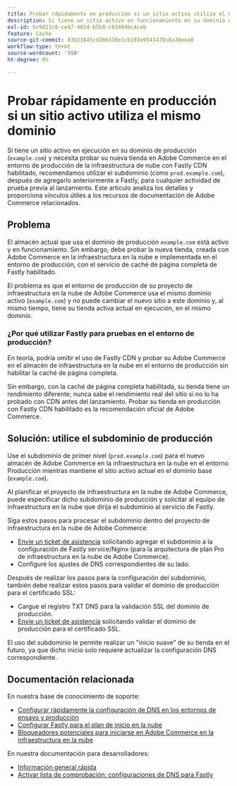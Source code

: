```yaml
---
title: Probar rápidamente en producción si un sitio activo utiliza el mismo dominio
description: Si tiene un sitio activo en funcionamiento en su dominio de producción (&grave;example.com&grave;) y necesita probar su nueva tienda en Adobe Commerce en el entorno de producción de la infraestructura de nube con Fastly CDN habilitado, recomendamos utilizar el subdominio (como &grave;prod.example.com&grave;), después de agregarlo anteriormente a Fastly, para cualquier actividad de prueba previa al lanzamiento. Este artículo analiza los detalles y proporciona vínculos útiles a los recursos de documentación de Adobe Commerce relacionados.
exl-id: bc9d11c8-ce47-461d-b5b8-c03494bc4ceb
feature: Cache
source-git-commit: 83b21845cd306336e1cb193a9541478c8a38eea8
workflow-type: tm+mt
source-wordcount: '550'
ht-degree: 0%

---
```


# Probar rápidamente en producción si un sitio activo utiliza el mismo dominio

Si tiene un sitio activo en ejecución en su dominio de producción (`example.com`) y necesita probar su nueva tienda en Adobe Commerce en el entorno de producción de la infraestructura de nube con Fastly CDN habilitado, recomendamos utilizar el subdominio (como `prod.example.com`), después de agregarlo anteriormente a Fastly, para cualquier actividad de prueba previa al lanzamiento. Este artículo analiza los detalles y proporciona vínculos útiles a los recursos de documentación de Adobe Commerce relacionados.

## Problema

El almacén actual que usa el dominio de producción `example.com` está activo y en funcionamiento. Sin embargo, debe probar la nueva tienda, creada con Adobe Commerce en la infraestructura en la nube e implementada en el entorno de producción, con el servicio de caché de página completa de Fastly habilitado.

El problema es que el entorno de producción de su proyecto de infraestructura en la nube de Adobe Commerce usa el mismo dominio activo (`example.com`) y no puede cambiar el nuevo sitio a este dominio y, al mismo tiempo, tiene su tienda activa actual en ejecución, en el mismo dominio.

### ¿Por qué utilizar Fastly para pruebas en el entorno de producción?

En teoría, podría omitir el uso de Fastly CDN y probar su Adobe Commerce en el almacén de infraestructura en la nube en el entorno de producción sin habilitar la caché de página completa.

Sin embargo, con la caché de página completa habilitada, su tienda tiene un rendimiento diferente; nunca sabe el rendimiento real del sitio si no lo ha probado con CDN antes del lanzamiento. Probar su tienda en producción con Fastly CDN habilitado es la recomendación oficial de Adobe Commerce.

## Solución: utilice el subdominio de producción

Use el subdominio de primer nivel (`prod.example.com`) para el nuevo almacén de Adobe Commerce en la infraestructura en la nube en el entorno Producción mientras mantiene el sitio activo actual en el dominio base (`example.com`).

Al planificar el proyecto de infraestructura en la nube de Adobe Commerce, puede especificar dicho subdominio de producción y solicitar al equipo de infraestructura en la nube que dirija el subdominio al servicio de Fastly.

Siga estos pasos para procesar el subdominio dentro del proyecto de infraestructura en la nube de Adobe Commerce:

* [Envíe un ticket de asistencia](/help/help-center-guide/help-center/magento-help-center-user-guide.md#submit-ticket) solicitando agregar el subdominio a la configuración de Fastly service/Nginx (para la arquitectura de plan Pro de infraestructura en la nube de Adobe Commerce).
* Configure los ajustes de DNS correspondientes de su lado.

Después de realizar los pasos para la configuración del subdominio, también debe realizar estos pasos para validar el dominio de producción para el certificado SSL:

* Cargue el registro TXT DNS para la validación SSL del dominio de producción.
* [Envíe un ticket de asistencia](/help/help-center-guide/help-center/magento-help-center-user-guide.md#submit-ticket) solicitando validar el dominio de producción para el certificado SSL.

El uso del subdominio le permite realizar un &quot;inicio suave&quot; de su tienda en el futuro, ya que dicho inicio solo requiere actualizar la configuración DNS correspondiente.

## Documentación relacionada

En nuestra base de conocimiento de soporte:

* [Configurar rápidamente la configuración de DNS en los entornos de ensayo y producción](https://experienceleague.adobe.com/docs/commerce-knowledge-base/kb/how-to/configure-fastly-dns-settings-on-staging-and-production-environments.html?lang=es)
* [Configurar Fastly para el plan de inicio en la nube](https://experienceleague.adobe.com/docs/commerce-knowledge-base/kb/how-to/set-up-fastly-for-starter-plan-on-cloud.html?lang=es)
* [Bloqueadores potenciales para iniciarse en Adobe Commerce en la infraestructura en la nube](https://experienceleague.adobe.com/docs/commerce-knowledge-base/kb/troubleshooting/miscellaneous/blockers-launching-on-magento-commerce-cloud.html?lang=es)

En nuestra documentación para desarrolladores:

* [Información general rápida](https://experienceleague.adobe.com/docs/commerce-cloud-service/user-guide/cdn/fastly.html?lang=es)
* [Activar lista de comprobación: configuraciones de DNS para Fastly](https://experienceleague.adobe.com/docs/commerce-cloud-service/user-guide/launch/checklist.html?lang=es)
